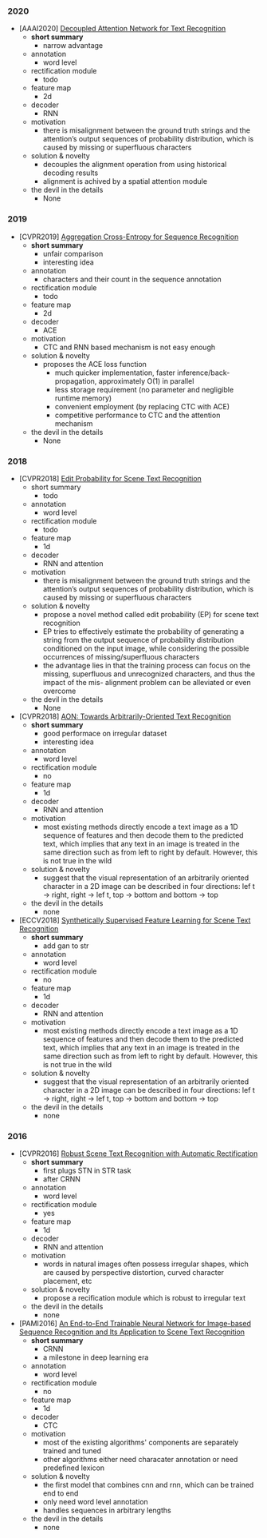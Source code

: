 ### 2020
- [AAAI2020] [Decoupled Attention Network for Text Recognition](https://arxiv.org/abs/1912.10205)
  - **short summary**
    - narrow advantage
  - annotation
    - word level
  - rectification module
    - todo
  - feature map
    - 2d
  - decoder
    - RNN
  - motivation
    - there is misalignment between the ground truth strings and the attention’s output sequences of probability distribution, which is caused by missing or superfluous characters
  - solution & novelty
    - decouples the alignment operation from using historical decoding results
    - alignment is achived by a spatial attention module
  - the devil in the details
    - None
### 2019
- [CVPR2019] [Aggregation Cross-Entropy for Sequence Recognition](https://arxiv.org/abs/1904.08364)
  - **short summary**
    - unfair comparison
    - interesting idea
  - annotation
    - characters and their count in the sequence annotation  
  - rectification module
    - todo
  - feature map
    - 2d
  - decoder
    - ACE
  - motivation
    - CTC and RNN based mechanism is not easy enough
  - solution & novelty
    - proposes the ACE loss function
      - much quicker implementation, faster inference/back-propagation, approximately O(1) in parallel
      - less storage requirement (no parameter and negligible runtime memory)
      - convenient employment (by replacing CTC with ACE)
      - competitive performance to CTC and the attention mechanism
  - the devil in the details
    - None  
### 2018
- [CVPR2018] [Edit Probability for Scene Text Recognition](https://arxiv.org/abs/1805.03384)
  - short summary
    - todo
  - annotation
    - word level
  - rectification module
    - todo
  - feature map
    - 1d
  - decoder
    - RNN and attention
  - motivation
    - there is misalignment between the ground truth strings and the attention’s output sequences of probability distribution, which is caused by missing or superfluous characters
  - solution & novelty
    - propose a novel method called edit probability (EP) for scene text recognition
    - EP tries to effectively estimate the probability of generating a string from the output sequence of probability distribution conditioned on the input image, while considering the possible occurrences of missing/superfluous characters
    - the advantage lies in that the training process can focus on the missing, superfluous and unrecognized characters, and thus the impact of the mis- alignment problem can be alleviated or even overcome
  - the devil in the details
    - None 
- [CVPR2018] [AON: Towards Arbitrarily-Oriented Text Recognition](https://arxiv.org/abs/1711.04226)
  - **short summary**
    - good performace on irregular dataset
    - interesting idea
  - annotation
    - word level
  - rectification module
    - no
  - feature map
    - 1d
  - decoder
    - RNN and attention
  - motivation
    - most existing methods directly encode a text image as a 1D sequence of features and then decode them to the predicted text, which implies that any text in an image is treated in the same direction such as from left to right by default. However, this is not true in the wild
  - solution & novelty
    - suggest that the visual representation of an arbitrarily oriented character in a 2D image can be described in four directions: lef t → right, right → lef t, top → bottom and bottom → top
  - the devil in the details
    - none
- [ECCV2018] [Synthetically Supervised Feature Learning for
Scene Text Recognition](http://openaccess.thecvf.com/content_ECCV_2018/papers/Yang_Liu_Synthetically_Supervised_Feature_ECCV_2018_paper.pdf)
  - **short summary**
    - add gan to str
  - annotation
    - word level
  - rectification module
    - no
  - feature map
    - 1d
  - decoder
    - RNN and attention
  - motivation
    - most existing methods directly encode a text image as a 1D sequence of features and then decode them to the predicted text, which implies that any text in an image is treated in the same direction such as from left to right by default. However, this is not true in the wild
  - solution & novelty
    - suggest that the visual representation of an arbitrarily oriented character in a 2D image can be described in four directions: lef t → right, right → lef t, top → bottom and bottom → top
  - the devil in the details
    - none
### 2016

- [CVPR2016] [Robust Scene Text Recognition with Automatic Rectification
](https://arxiv.org/abs/1603.03915)
  - **short summary**
    - first plugs STN in STR task
    - after CRNN
  - annotation
    - word level
  - rectification module
    - yes
  - feature map
    - 1d
  - decoder
    - RNN and attention
  - motivation
    - words in natural images often possess irregular shapes, which are caused by perspective distortion, curved character placement, etc
  - solution & novelty
    - propose a recification module which is robust to irregular text
  - the devil in the details
    - none
- [PAMI2016] [An End-to-End Trainable Neural Network for Image-based Sequence Recognition and Its Application to Scene Text Recognition](https://arxiv.org/abs/1507.05717)
  - **short summary**
    - CRNN
    - a milestone in deep learning era
  - annotation
    - word level
  - rectification module
    - no
  - feature map
    - 1d
  - decoder
    - CTC
  - motivation
    - most of the existing algorithms' components are separately trained and tuned
    - other algorithms either need characater annotation or need predefined lexicon
  - solution & novelty
    - the first model that combines cnn and rnn, which can be trained end to end
    - only need word level annotation
    - handles sequences in arbitrary lengths
  - the devil in the details
    - none

